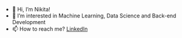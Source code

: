 - 👋 Hi, I’m Nikita!
- 👀 I’m interested in Machine Learning, Data Science and Back-end Development
- 📫 How to reach me? [LinkedIn](https://www.linkedin.com/in/nikitadalvi21/)

<!---
dalvin81/dalvin81 is a ✨ special ✨ repository because its `README.md` (this file) appears on your GitHub profile.
You can click the Preview link to take a look at your changes.
--->
